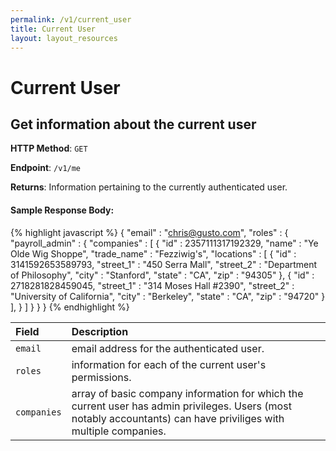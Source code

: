 ```yaml
---
permalink: /v1/current_user
title: Current User
layout: layout_resources
---
```


# Current User

## Get information about the current user

**HTTP Method**: `GET`

**Endpoint**: `/v1/me`

**Returns**: Information pertaining to the currently authenticated user.

#### Sample Response Body:

{% highlight javascript %}
    {
      "email" : "chris@gusto.com",
      "roles" : {
        "payroll_admin" : {
          "companies" : [
            {
              "id" : 2357111317192329,
              "name" : "Ye Olde Wig Shoppe",
              "trade_name" : "Fezziwig's",
              "locations" : [
                {
                  "id" : 3141592653589793,
                  "street_1" : "450 Serra Mall",
                  "street_2" : "Department of Philosophy",
                  "city" : "Stanford",
                  "state" : "CA",
                  "zip" : "94305"
                },
                {
                  "id" : 2718281828459045,
                  "street_1" : "314 Moses Hall #2390",
                  "street_2" : "University of California",
                  "city" : "Berkeley",
                  "state" : "CA",
                  "zip" : "94720"
                }
              ],
            }
          ]
        }
      }
    }
{% endhighlight %}

| Field                     | Description
| :----------               |:-------------
| `email`                   | email address for the authenticated user.
| `roles`                   | information for each of the current user's permissions.
| `companies`               | array of basic company information for which the current user has admin privileges. Users (most notably accountants) can have priviliges with multiple companies.
